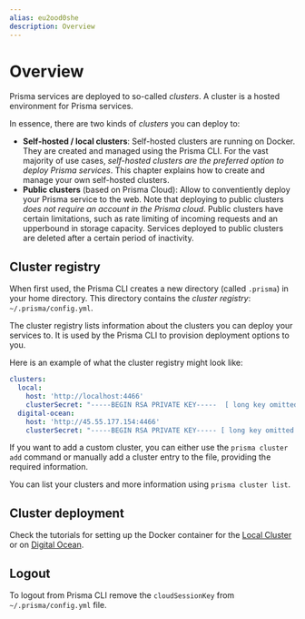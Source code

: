 ```yaml
---
alias: eu2ood0she
description: Overview
---
```


# Overview

Prisma services are deployed to so-called _clusters_. A cluster is a hosted environment for Prisma services.

In essence, there are two kinds of _clusters_ you can deploy to:

- **Self-hosted / local clusters**: Self-hosted clusters are running on Docker. They are created and managed using the Prisma CLI. For the vast majority of use cases, _self-hosted clusters are the preferred option to deploy Prisma services_. This chapter explains how to create and manage your own self-hosted clusters.
- **Public clusters** (based on Prisma Cloud): Allow to conventiently deploy your Prisma service to the web. Note that deploying to public clusters _does not require an account in the Prisma cloud_. Public clusters have certain limitations, such as rate limiting of incoming requests and an upperbound in storage capacity. Services deployed to public clusters are deleted after a certain period of inactivity.

## Cluster registry

When first used, the Prisma CLI creates a new directory (called `.prisma`) in your home directory. This directory contains the _cluster registry_: `~/.prisma/config.yml`.

The cluster registry lists information about the clusters you can deploy your services to. It is used by the Prisma CLI to provision deployment options to you.

Here is an example of what the cluster registry might look like:

```yml
clusters:
  local:
    host: 'http://localhost:4466'
    clusterSecret: "-----BEGIN RSA PRIVATE KEY-----  [ long key omitted ] -----END RSA PRIVATE KEY-----\r\n"
  digital-ocean:
    host: 'http://45.55.177.154:4466'
    clusterSecret: "-----BEGIN RSA PRIVATE KEY----- [ long key omitted ] -----END RSA PRIVATE KEY-----\r\n"
```

If you want to add a custom cluster, you can either use the `prisma cluster add` command or manually add a cluster entry to the file, providing the required information.

You can list your clusters and more information using `prisma cluster list`.

## Cluster deployment

Check the tutorials for setting up the Docker container for the [Local Cluster](alias-meemaesh3k) or on [Digital Ocean](!alias-texoo9aemu).

## Logout

To logout from Prisma CLI remove the `cloudSessionKey` from `~/.prisma/config.yml` file.